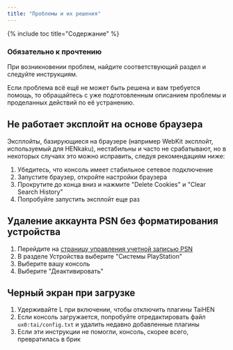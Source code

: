 ```yaml
---
title: "Проблемы и их решения"
---
```


{% include toc title="Содержание" %}

### Обязательно к прочтению

При возникновении проблем, найдите соответствующий раздел и следуйте инструкциям.

Если проблема всё ещё не может быть решена и вам требуется помощь, то обращайтесь с уже подготовленным описанием проблемы и проделанных действий по её устранению.

## Не работает эксплойт на основе браузера

Эксплойты, базирующиеся на браузере (например WebKit эксплойт, используемый для HENkaku), нестабильны и часто не срабатывают, но в некоторых случаях это можно исправить, следуя рекомендациям ниже:

1. Убедитесь, что консоль имеет стабильное сетевое подключение
1. Запустите браузер, откройте настройки браузера
1. Прокрутите до конца вниз и нажмите "Delete Cookies" и "Clear Search History"
1. Попробуйте запустить эксплойт еще раз

## Удаление аккаунта PSN без форматирования устройства

1. Перейдите на [страницу управления учетной записью PSN](https://account.sonyentertainmentnetwork.com/home/index!display.action)
1. В разделе Устройства выберите "Системы PlayStation"
1. Выберите вашу консоль
1. Выберите "Деактивировать"

## Черный экран при загрузке

1. Удерживайте L при включении, чтобы отключить плагины TaiHEN
1. Если консоль загружается, попробуйте отредактировать файл `ux0:tai/config.txt` и удалить недавно добавленные плагины
1. Если эти инструкции не помогли, консоль, скорее всего, превратилась в брик